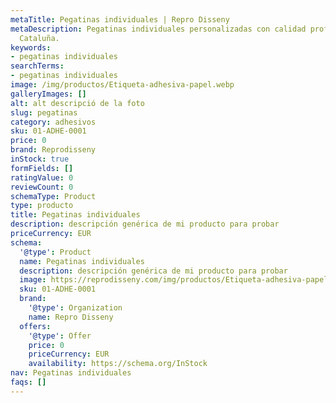 ```yaml
---
metaTitle: Pegatinas individuales | Repro Disseny
metaDescription: Pegatinas individuales personalizadas con calidad profesional en
  Cataluña.
keywords:
- pegatinas individuales
searchTerms:
- pegatinas individuales
image: /img/productos/Etiqueta-adhesiva-papel.webp
galleryImages: []
alt: alt descripció de la foto
slug: pegatinas
category: adhesivos
sku: 01-ADHE-0001
price: 0
brand: Reprodisseny
inStock: true
formFields: []
ratingValue: 0
reviewCount: 0
schemaType: Product
type: producto
title: Pegatinas individuales
description: descripción genérica de mi producto para probar
priceCurrency: EUR
schema:
  '@type': Product
  name: Pegatinas individuales
  description: descripción genérica de mi producto para probar
  image: https://reprodisseny.com/img/productos/Etiqueta-adhesiva-papel.webp
  sku: 01-ADHE-0001
  brand:
    '@type': Organization
    name: Repro Disseny
  offers:
    '@type': Offer
    price: 0
    priceCurrency: EUR
    availability: https://schema.org/InStock
nav: Pegatinas individuales
faqs: []
---
```

